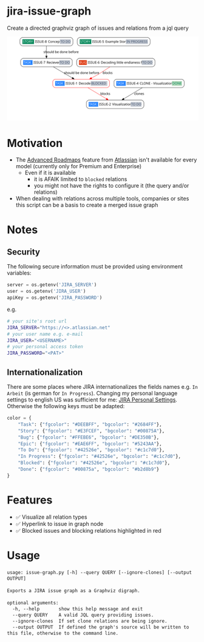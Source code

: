 # jira-issue-graph

Create a directed graphviz graph of issues and relations from a jql query

![Issue Graph](example.svg)

# Motivation

- The [Advanced Roadmaps](https://www.atlassian.com/de/software/jira/pricing) feature from [Atlassian](https://www.atlassian.com) isn't available for every model (currently only for Premium and Enterprise)
    - Even if it is available 
        - it is AFAIK limited to `blocked` relations
        - you might not have the rights to configure it (the query and/or relations)
- When dealing with relations across multiple tools, companies or sites this script can be a basis to create a merged issue graph

# Notes

## Security

The following secure information must be provided using environment variables:

```python
server = os.getenv('JIRA_SERVER')
user = os.getenv('JIRA_USER')
apiKey = os.getenv('JIRA_PASSWORD')
```

e.g.

```bash
# your site's root url
JIRA_SERVER="https://<>.atlassian.net"
# your user name e.g. e-mail
JIRA_USER="<USERNAME>"
# your personal access token
JIRA_PASSWORD="<PAT>"
```

## Internationalization

There are some places where JIRA internationalizes the fields names e.g. `In Arbeit` (is german for `In Progress`). 
Changing my personal language settings to english US was sufficient for me: [JIRA Personal Settings](https://id.atlassian.com/manage-profile/account-preferences?ref=jira&src=personalsettings). Otherwise the following keys must be adapted:

```python
color = {
    "Task": {"fgcolor": "#DEEBFF", "bgcolor": "#2684FF"},
    "Story": {"fgcolor": "#E3FCEF", "bgcolor": "#00875A"},
    "Bug": {"fgcolor": "#FFEBE6", "bgcolor": "#DE350B"},
    "Epic": {"fgcolor": "#EAE6FF", "bgcolor": "#5243AA"},
    "To Do": {"fgcolor": "#42526e", "bgcolor": "#c1c7d0"},
    "In Progress": {"fgcolor": "#42526e", "bgcolor": "#c1c7d0"},
    "Blocked": {"fgcolor": "#42526e", "bgcolor": "#c1c7d0"},
    "Done": {"fgcolor": "#00875a", "bgcolor": "#b2d8b9"}
}
```

# Features

- ✅ Visualize all relation types
- ✅ Hyperlink to issue in graph node
- ✅ Blocked issues and blocking relations highlighted in red

# Usage

```
usage: issue-graph.py [-h] --query QUERY [--ignore-clones] [--output OUTPUT]

Exports a JIRA issue graph as a Graphviz digraph.

optional arguments:
  -h, --help       show this help message and exit
  --query QUERY    A valid JQL query providing issues.
  --ignore-clones  If set clone relations are being ignore.
  --output OUTPUT  If defined the graph's source will be written to this file, otherwise to the command line.
```